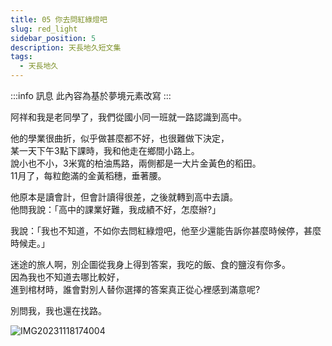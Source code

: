 ```yaml
---
title: 05 你去問紅綠燈吧
slug: red_light
sidebar_position: 5
description: 天長地久短文集
tags:
  - 天長地久
---
```


:::info 訊息
此內容為基於夢境元素改寫
:::

阿祥和我是老同學了，我們從國小同一班就一路認識到高中。  

他的學業很曲折，似乎做甚麼都不好，也很難做下決定，  
某一天下午3點下課時，我和他走在鄉間小路上。  
說小也不小，3米寬的柏油馬路，兩側都是一大片金黃色的稻田。  
11月了，每粒飽滿的金黃稻穗，垂著腰。  

他原本是讀會計，但會計讀得很差，之後就轉到高中去讀。  
他問我說：「高中的課業好難，我成績不好，怎麼辦?」  

我說：「我也不知道，不如你去問紅綠燈吧，他至少還能告訴你甚麼時候停，甚麼時候走。」  

迷途的旅人啊，別企圖從我身上得到答案，我吃的飯、食的鹽沒有你多。  
因為我也不知道去哪比較好，  
進到棺材時，誰會對別人替你選擇的答案真正從心裡感到滿意呢?  

別問我，我也還在找路。

![IMG20231118174004](https://e.brid.pw/i/2023/12/14/xqov1r.jpg)